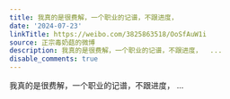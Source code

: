 ```yaml
---
title: 我真的是很费解，一个职业的记谱，不跟进度，
date: '2024-07-23'
linkTitle: https://weibo.com/3825863518/OoSfAuW1i
source: 正宗毒奶菇的微博
description: 我真的是很费解，一个职业的记谱，不跟进度，  ...
disable_comments: true
---
```

我真的是很费解，一个职业的记谱，不跟进度，  ...